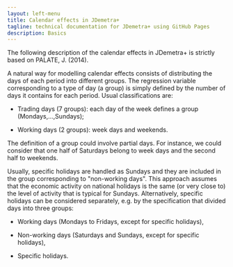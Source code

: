 ```yaml
---
layout: left-menu
title: Calendar effects in JDemetra+
tagline: technical documentation for JDemetra+ using GitHub Pages
description: Basics
---
```



The following description of the calendar effects in JDemetra+ is
strictly based on PALATE, J. (2014).

A natural way for modelling calendar effects consists of distributing
the days of each period into different groups. The regression variable
corresponding to a type of day (a group) is simply defined by the number
of days it contains for each period. Usual classifications are:

-   Trading days (7 groups): each day of the week defines a group
    (Mondays,\...,Sundays);

-   Working days (2 groups): week days and weekends.

The definition of a group could involve partial days. For instance, we
could consider that one half of Saturdays belong to week days and the
second half to weekends.

Usually, specific holidays are handled as Sundays and they are included
in the group corresponding to \"non-working days\". This approach
assumes that the economic activity on national holidays is the same (or
very close to) the level of activity that is typical for Sundays.
Alternatively, specific holidays can be considered separately, e.g. by
the specification that divided days into three groups:

-   Working days (Mondays to Fridays, except for specific holidays),

-   Non-working days (Saturdays and Sundays, except for specific
    holidays),

-   Specific holidays.

